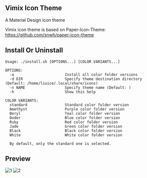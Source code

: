 ## Vimix Icon Theme

A Material Design icon theme

Vimix icon theme is based on Paper-Icon-Theme: https://github.com/snwh/paper-icon-theme

## Install Or Uninstall
```
Usage: ./install.sh [OPTIONS...] [COLOR VARIANTS...]

OPTIONS:
  -a                       Install all color folder versions
  -d DIR                   Specify theme destination directory (Default: /home/liuice/.local/share/icons)
  -n NAME                  Specify theme name (Default: )
  -h                       Show this help

COLOR VARIANTS:
  standard                 Standard color folder version
  Amethyst                 Purple color folder version
  Beryl                    Teal color folder version
  Doder                    Blue color folder version
  Ruby                     Red color folder version
  Jade                     Green color folder version
  Black                    Black color folder version
  White                    White color folder version

  By default, only the standard one is selected.
```

## Preview
![1](../master/Preview.png)
![2](../master/Preview01.png)
